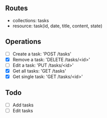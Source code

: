 ## Routes
- collections: tasks
- resource: task(id, date, title, content, state)

## Operations
- [ ] Create a task: 'POST /tasks'
- [x] Remove a task: 'DELETE /tasks/\<id>'
- [ ] Edit a task: 'PUT /tasks/\<id>'
- [x] Get all tasks: 'GET /tasks'
- [x] Get single task: 'GET /tasks/\<id>'

## Todo
- [ ] Add tasks
- [ ] Edit tasks
